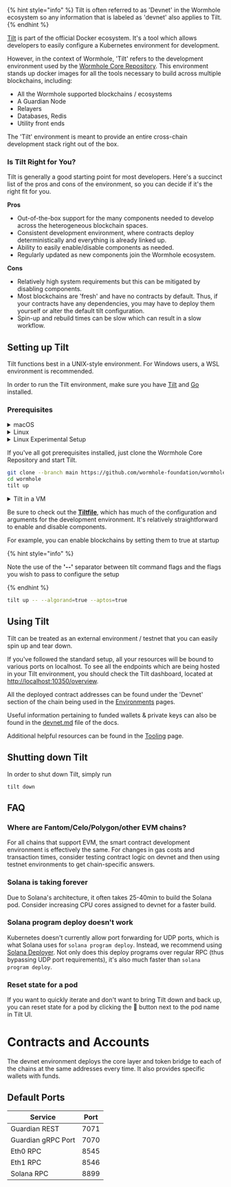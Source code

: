 
{% hint style="info" %}
Tilt is often referred to as 'Devnet' in the Wormhole ecosystem so any information that is labeled as 'devnet' also applies to Tilt.
{% endhint %}

[Tilt](https://tilt.dev/) is part of the official Docker ecosystem. It's a tool which allows developers to easily configure a Kubernetes environment for development.

However, in the context of Wormhole, 'Tilt' refers to the development environment used by the [Wormhole Core Repository](https://github.com/wormhole-foundation/wormhole). This environment stands up docker images for all the tools necessary to build across multiple blockchains, including:

- All the Wormhole supported blockchains / ecosystems
- A Guardian Node
- Relayers
- Databases, Redis
- Utility front ends

The 'Tilt' environment is meant to provide an entire cross-chain development stack right out of the box.


### Is Tilt Right for You?

Tilt is generally a good starting point for most developers. Here's a succinct list of the pros and cons of the environment, so you can decide if it's the right fit for you.

**Pros**

- Out-of-the-box support for the many components needed to develop across the heterogeneous blockchain spaces.
- Consistent development environment, where contracts deploy deterministically and everything is already linked up.
- Ability to easily enable/disable components as needed.
- Regularly updated as new components join the Wormhole ecosystem.

**Cons**

- Relatively high system requirements but this can be mitigated by disabling components.
- Most blockchains are 'fresh' and have no contracts by default. Thus, if your contracts have any dependencies, you may have to deploy them yourself or alter the default tilt configuration.
- Spin-up and rebuild times can be slow which can result in a slow workflow.

## Setting up Tilt

Tilt functions best in a UNIX-style environment. For Windows users, a WSL environment is recommended.

In order to run the Tilt environment, make sure you have [Tilt](https://docs.tilt.dev/install.html) and [Go](https://go.dev/doc/install) installed.

### Prerequisites 

<details>
<summary>macOS</summary>

You'll need to have `homebrew` on your system if you don't already. You can grab it with:

```sh
/bin/bash -c "$(curl -fsSL https://raw.githubusercontent.com/Homebrew/install/HEAD/install.sh)"
```

#### Install Go

```sh
brew install go
```

#### Install Docker

```sh
brew install docker
```

After installation, go into Docker settings and switch ON `kubernetes`. Also configure Docker to have 4 CPUs and ~16GB of RAM.

#### Install Tilt

```sh
brew install tilt
```

</details>

<details>
<summary>Linux</summary>

#### Install Go

```sh
wget https://go.dev/dl/go1.18.1.linux-amd64.tar.gz
rm -rf /usr/local/go && tar -C /usr/local -xzf go1.18.1.linux-amd64.tar.gz
```

#### Install Docker

If you're using Linux with a window manager, consider getting Docker Desktop instead of the following command. It comes with Kubernetes built in and you won't need to download `minikube`. It's recommended to have at least 4 CPUs and 16GB RAM dedicated to Docker.

Also, make absolutely sure that you set up Docker as a non-root user.

[https://docs.docker.com/engine/install/ubuntu/#installation-methods](https://docs.docker.com/engine/install/ubuntu/#installation-methods)


{% tabs %}
{% tab title="Docker Desktop UI" %}

Enable Kubernetes by going into Settings > Kubernetes

{% endtab %}

{% tab title="CLI" %}

Install [`minikube`](https://minikube.sigs.k8s.io/docs/start/).

Configure minikube:

```sh
minikube start --driver=docker --kubernetes-version=v1.23.3 --cpus=4 --memory=14G --disk-size=10G --namespace=wormhole
```

If you reboot your VM you'll need to run the `minikube start` command again before you bring up tilt.

{% endtab %}
{% endtabs %}


#### Install Tilt

Install Tilt by copy pasting this into the Terminal:

```sh
curl -fsSL https://raw.githubusercontent.com/tilt-dev/tilt/master/scripts/install.sh | bash
```

### Clone the Wormhole Repo and start Tilt

```sh
git clone --branch main https://github.com/wormhole-foundation/wormhole.git
cd wormhole
```



</details>

<details>
<summary>Linux Experimental Setup</summary>

#### Experimental Setup Script

{% hint style="danger" %}
This is only recommended if you're running headless Linux and unable to use Docker Desktop, as you can enable Kubernetes from Docker.
{% endhint %}

There's an experimental single command setup script that should install dependencies for you on Linux and configure everything properly. 

```sh
curl $URL | sh install_linux.sh
cd wormhole/
./tilt.sh
```


</details>


If you've all got prerequisites installed, just clone the Wormhole Core Repository and start Tilt.

```sh
git clone --branch main https://github.com/wormhole-foundation/wormhole.git
cd wormhole
tilt up
```

<details>
<summary>Tilt in a VM</summary>

If you're running Tilt in a VM, you'll need to pass in some extra flags to enable Tilt to listen to incoming traffic from external addresses:

```sh
tilt up --host=0.0.0.0 -- --webHost=0.0.0.0
```

You can now access the Tilt UI at `vm_external_ip:10350`.

If the VM's external IP doesn't work, check firewall and port settings to make sure your VM allows incoming traffic.

</details>

Be sure to check out the [**Tiltfile**](https://github.com/wormhole-foundation/wormhole/blob/main/Tiltfile), which has much of the configuration and arguments for the development environment. It's relatively straightforward to enable and disable components. 

For example, you can enable blockchains by setting them to true at startup

{% hint style="info" %}

Note the use of the **'--'** separator between tilt command flags and the flags you wish to pass to configure the setup

{% endhint %}

```sh
tilt up -- --algorand=true --aptos=true
```

## Using Tilt

Tilt can be treated as an external environment / testnet that you can easily spin up and tear down.

If you've followed the standard setup, all your resources will be bound to various ports on localhost. To see all the endpoints which are being hosted in your Tilt environment, you should check the Tilt dashboard, located at [http://localhost:10350/overview](http://localhost:10350/overview).

All the deployed contract addresses can be found under the 'Devnet' section of the chain being used in the [Environments](../../reference/environments/README.md) pages.

Useful information pertaining to funded wallets & private keys can also be found in the [devnet.md](https://github.com/wormhole-foundation/wormhole/blob/main/docs/devnet.md) file of the docs.

Additional helpful resources can be found in the [Tooling](./tooling.md) page.

## Shutting down Tilt

In order to shut down Tilt, simply run

```
tilt down
```


## FAQ

### Where are Fantom/Celo/Polygon/other EVM chains?

For all chains that support EVM, the smart contract development environment is effectively the same. For changes in gas costs and transaction times, consider testing contract logic on devnet and then using testnet environments to get chain-specific answers.

### Solana is taking forever

Due to Solana's architecture, it often takes 25-40min to build the Solana pod. Consider increasing CPU cores assigned to devnet for a faster build.

### Solana program deploy doesn't work

Kubernetes doesn't currently allow port forwarding for UDP ports, which is what Solana uses for `solana program deploy`. Instead, we recommend using [Solana Deployer](https://github.com/acheroncrypto/solana-deployer). Not only does this deploy programs over regular RPC (thus bypassing UDP port requirements), it's also much faster than `solana program deploy`.

### Reset state for a pod

If you want to quickly iterate and don't want to bring Tilt down and back up, you can reset state for a pod by clicking the 🔄 button next to the pod name in Tilt UI.


# Contracts and Accounts

The devnet environment deploys the core layer and token bridge to each of the chains at the same addresses every time. It also provides specific wallets with funds.

## Default Ports 

| Service | Port |
| ------- | ---- |
| Guardian REST | 7071 | 
| Guardian gRPC Port | 7070 | 
| Eth0 RPC | 8545 | 
| Eth1 RPC | 8546 |
| Solana RPC | 8899 | 